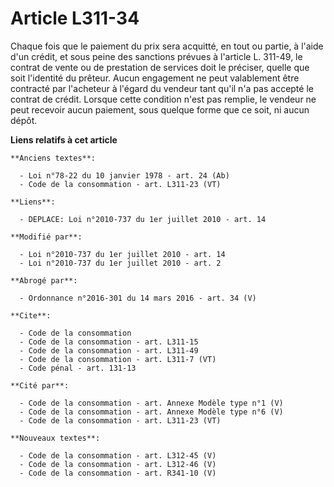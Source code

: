 # Article L311-34

Chaque fois que le paiement du prix sera acquitté, en tout ou partie, à l'aide d'un crédit, et sous peine des sanctions
prévues à l'article L. 311-49, le contrat de vente ou de prestation de services doit le préciser, quelle que soit l'identité
du prêteur. Aucun engagement ne peut valablement être contracté par l'acheteur à l'égard du vendeur tant qu'il n'a pas
accepté le contrat de crédit. Lorsque cette condition n'est pas remplie, le vendeur ne peut recevoir aucun paiement, sous
quelque forme que ce soit, ni aucun dépôt.

**Liens relatifs à cet article**

	**Anciens textes**:

	  - Loi n°78-22 du 10 janvier 1978 - art. 24 (Ab)
	  - Code de la consommation - art. L311-23 (VT)

	**Liens**:

	  - DEPLACE: Loi n°2010-737 du 1er juillet 2010 - art. 14

	**Modifié par**:

	  - Loi n°2010-737 du 1er juillet 2010 - art. 14
	  - Loi n°2010-737 du 1er juillet 2010 - art. 2

	**Abrogé par**:

	  - Ordonnance n°2016-301 du 14 mars 2016 - art. 34 (V)

	**Cite**:

	  - Code de la consommation
	  - Code de la consommation - art. L311-15
	  - Code de la consommation - art. L311-49
	  - Code de la consommation - art. L311-7 (VT)
	  - Code pénal - art. 131-13

	**Cité par**:

	  - Code de la consommation - art. Annexe Modèle type n°1 (V)
	  - Code de la consommation - art. Annexe Modèle type n°6 (V)
	  - Code de la consommation - art. L311-23 (VT)

	**Nouveaux textes**:

	  - Code de la consommation - art. L312-45 (V)
	  - Code de la consommation - art. L312-46 (V)
	  - Code de la consommation - art. R341-10 (V)
